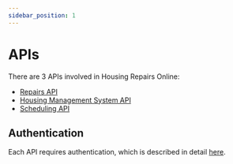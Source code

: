 ```yaml
---
sidebar_position: 1
---
```

# APIs

There are 3 APIs involved in Housing Repairs Online:

- [Repairs API](/docs/repairs-api/)
- [Housing Management System API](/docs/housing-management-system-api/)
- [Scheduling API](/docs/scheduling-api/)

## Authentication
Each API requires authentication, which is described in detail [here](./authentication).
